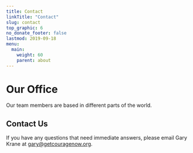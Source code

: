 ```yaml
---
title: Contact
linkTitle: "Contact"
slug: contact
top_graphic: 6
no_donate_footer: false
lastmod: 2019-09-18
menu:
  main:
    weight: 60
    parent: about
---
```


# Our Office

Our team members are based in different parts of the world.  

## Contact Us

If you have any questions that need immediate answers, please email Gary Krane at <a href="mailto:gary@winsisely">gary@getcouragenow.org</a>.
